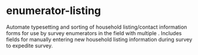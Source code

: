 # enumerator-listing
Automate typesetting and sorting of household listing/contact information forms for use by survey enumerators in the field with multiple .  Includes fields for manually entering new household listing information during survey to expedite survey. 
